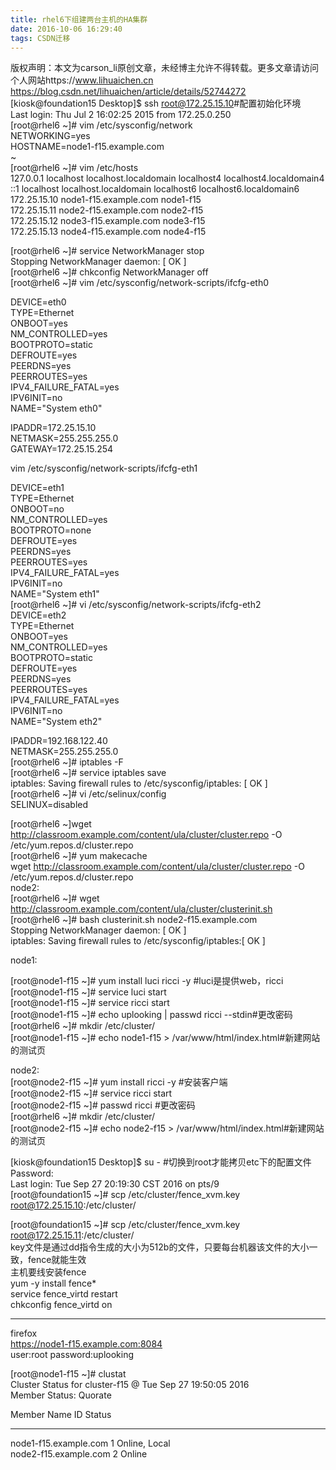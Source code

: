 ```yaml
---
title: rhel6下组建两台主机的HA集群
date: 2016-10-06 16:29:40
tags: CSDN迁移
---
```

 版权声明：本文为carson_li原创文章，未经博主允许不得转载。更多文章请访问个人网站https://www.lihuaichen.cn https://blog.csdn.net/lihuaichen/article/details/52744272   
  [kiosk@foundation15 Desktop]$ ssh root@172.25.15.10#配置初始化环境  
 Last login: Thu Jul 2 16:02:25 2015 from 172.25.0.250  
 [root@rhel6 ~]# vim /etc/sysconfig/network  
 NETWORKING=yes  
 HOSTNAME=node1-f15.example.com  
 ~   
 [root@rhel6 ~]# vim /etc/hosts  
 127.0.0.1 localhost localhost.localdomain localhost4 localhost4.localdomain4  
 ::1 localhost localhost.localdomain localhost6 localhost6.localdomain6  
 172.25.15.10 node1-f15.example.com node1-f15  
 172.25.15.11 node2-f15.example.com node2-f15  
 172.25.15.12 node3-f15.example.com node3-f15  
 172.25.15.13 node4-f15.example.com node4-f15  
  
  
 [root@rhel6 ~]# service NetworkManager stop  
 Stopping NetworkManager daemon: [ OK ]  
 [root@rhel6 ~]# chkconfig NetworkManager off  
 [root@rhel6 ~]# vim /etc/sysconfig/network-scripts/ifcfg-eth0   
  
  
 DEVICE=eth0  
 TYPE=Ethernet  
 ONBOOT=yes  
 NM_CONTROLLED=yes  
 BOOTPROTO=static  
 DEFROUTE=yes  
 PEERDNS=yes  
 PEERROUTES=yes  
 IPV4_FAILURE_FATAL=yes  
 IPV6INIT=no  
 NAME="System eth0"  
  
  
 IPADDR=172.25.15.10  
 NETMASK=255.255.255.0  
 GATEWAY=172.25.15.254  
  
  
 vim /etc/sysconfig/network-scripts/ifcfg-eth1  
  
  
 DEVICE=eth1  
 TYPE=Ethernet  
 ONBOOT=no  
 NM_CONTROLLED=yes  
 BOOTPROTO=none  
 DEFROUTE=yes  
 PEERDNS=yes  
 PEERROUTES=yes  
 IPV4_FAILURE_FATAL=yes  
 IPV6INIT=no  
 NAME="System eth1"  
 [root@rhel6 ~]# vi /etc/sysconfig/network-scripts/ifcfg-eth2  
 DEVICE=eth2  
 TYPE=Ethernet  
 ONBOOT=yes  
 NM_CONTROLLED=yes  
 BOOTPROTO=static  
 DEFROUTE=yes  
 PEERDNS=yes  
 PEERROUTES=yes  
 IPV4_FAILURE_FATAL=yes  
 IPV6INIT=no  
 NAME="System eth2"  
  
  
 IPADDR=192.168.122.40  
 NETMASK=255.255.255.0  
 [root@rhel6 ~]# iptables -F  
 [root@rhel6 ~]# service iptables save  
 iptables: Saving firewall rules to /etc/sysconfig/iptables: [ OK ]  
 [root@rhel6 ~]# vi /etc/selinux/config   
 SELINUX=disabled  
  
  
 [root@rhel6 ~]wget http://classroom.example.com/content/ula/cluster/cluster.repo -O /etc/yum.repos.d/cluster.repo  
 [root@rhel6 ~]# yum makecache  
 wget http://classroom.example.com/content/ula/cluster/cluster.repo -O /etc/yum.repos.d/cluster.repo  
 node2:  
 [root@rhel6 ~]# wget http://classroom.example.com/content/ula/cluster/clusterinit.sh  
 [root@rhel6 ~]# bash clusterinit.sh node2-f15.example.com  
 Stopping NetworkManager daemon: [ OK ]  
 iptables: Saving firewall rules to /etc/sysconfig/iptables:[ OK ]  
  
  
 node1:  
  
  
 [root@node1-f15 ~]# yum install luci ricci -y  #luci是提供web，ricci  
 [root@node1-f15 ~]# service luci start  
 [root@node1-f15 ~]# service ricci start  
 [root@node1-f15 ~]# echo uplooking | passwd ricci --stdin#更改密码  
 [root@rhel6 ~]# mkdir /etc/cluster/  
 [root@node1-f15 ~]# echo node1-f15 > /var/www/html/index.html#新建网站的测试页  
  
  
 node2:  
 [root@node2-f15 ~]# yum install ricci -y #安装客户端  
 [root@node2-f15 ~]# service ricci start  
 [root@node2-f15 ~]# passwd ricci #更改密码  
 [root@rhel6 ~]# mkdir /etc/cluster/  
 [root@node2-f15 ~]# echo node2-f15 > /var/www/html/index.html#新建网站的测试页  
  
  
  
  
  
  
 [kiosk@foundation15 Desktop]$ su - #切换到root才能拷贝etc下的配置文件  
 Password:   
 Last login: Tue Sep 27 20:19:30 CST 2016 on pts/9  
 [root@foundation15 ~]# scp /etc/cluster/fence_xvm.key root@172.25.15.10:/etc/cluster/  
  
  
 [root@foundation15 ~]# scp /etc/cluster/fence_xvm.key root@172.25.15.11:/etc/cluster/  
 key文件是通过dd指令生成的大小为512b的文件，只要每台机器该文件的大小一致，fence就能生效  
 主机要线安装fence  
 yum -y install fence*  
 service fence_virtd restart  
 chkconfig fence_virtd on  
 ______________________________  
 firefox  
 https://node1-f15.example.com:8084  
 user:root password:uplooking  
  
  
  
  
 [root@node1-f15 ~]# clustat  
 Cluster Status for cluster-f15 @ Tue Sep 27 19:50:05 2016  
 Member Status: Quorate  
  
  
 Member Name ID Status  
 ------ ---- ---- ------  
 node1-f15.example.com 1 Online, Local  
 node2-f15.example.com 2 Online  
  
  
  
  
  
  
  
  
  
  
  
  
  
   
 
